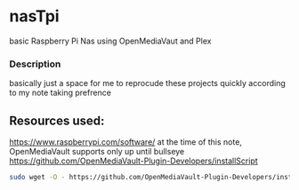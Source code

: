 # nasTpi
basic Raspberry Pi Nas using OpenMediaVaut and Plex

### Description
basically just a space for me to reprocude these projects quickly according to my note taking prefrence

## Resources used:
https://www.raspberrypi.com/software/ at the time of this note, OpenMediaVault supports only up until bullseye
https://github.com/OpenMediaVault-Plugin-Developers/installScript
```bash
sudo wget -O - https://github.com/OpenMediaVault-Plugin-Developers/installScript/raw/master/install | sudo bash
```
